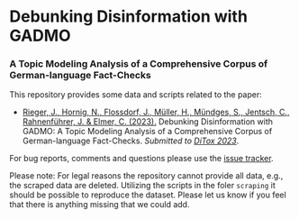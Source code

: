 # Debunking Disinformation with GADMO
### A Topic Modeling Analysis of a Comprehensive Corpus of German-language Fact-Checks

This repository provides some data and scripts related to the paper:

* [Rieger, J., Hornig, N., Flossdorf, J., Müller, H., Mündges, S., Jentsch, C., Rahnenführer, J. & Elmer, C. (2023).](https://github.com/GADMO-EU/DiTox2023/blob/master/paper_pre.pdf) Debunking Disinformation with GADMO: A Topic Modeling Analysis of a Comprehensive Corpus of German-language Fact-Checks. *Submitted to [DiTox 2023](https://ditox.ait.ac.at/)*.

For bug reports, comments and questions please use the [issue tracker](https://github.com/GADMO-EU/DiTox2023/issues).

Please note: For legal reasons the repository cannot provide all data, e.g., the scraped data are deleted. Utilizing the scripts in the foler `scraping` it should be possible to reproduce the dataset. Please let us know if you feel that there is anything missing that we could add.
